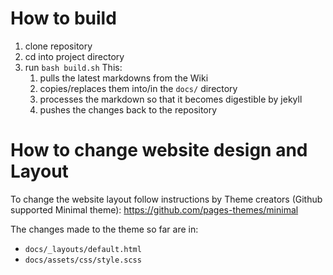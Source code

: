# How to build

1. clone repository
2. cd into project directory
3. run `bash build.sh` This:
    1. pulls the latest markdowns from the Wiki
    2. copies/replaces them into/in the `docs/` directory
    3. processes the markdown so that it becomes digestible by jekyll
    4. pushes the changes back to the repository


# How to change website design and Layout

To change the website layout follow instructions by Theme creators (Github supported Minimal theme): https://github.com/pages-themes/minimal

The changes made to the theme so far are in:

 -  `docs/_layouts/default.html`
 -  `docs/assets/css/style.scss`